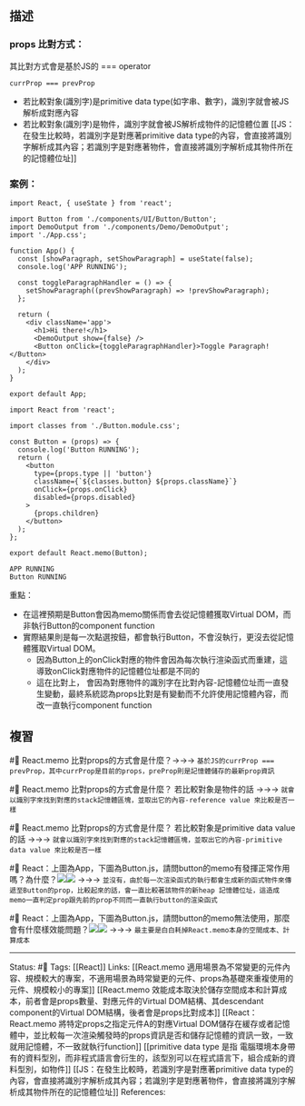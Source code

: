 

## 描述

### props 比對方式：
其比對方式會是基於JS的 === operator
```
currProp === prevProp
```

- 若比較對象(識別字)是primitive data type(如字串、數字)，識別字就會被JS解析成對應內容
- 若比較對象(識別字)是物件，識別字就會被JS解析成物件的記憶體位置
[[JS：在發生比較時，若識別字是對應著primitive data type的內容，會直接將識別字解析成其內容；若識別字是對應著物件，會直接將識別字解析成其物件所在的記憶體位址]]


### 案例：


```
import React, { useState } from 'react';

import Button from './components/UI/Button/Button';
import DemoOutput from './components/Demo/DemoOutput';
import './App.css';

function App() {
  const [showParagraph, setShowParagraph] = useState(false);
  console.log('APP RUNNING');

  const toggleParagraphHandler = () => {
    setShowParagraph((prevShowParagraph) => !prevShowParagraph);
  };

  return (
    <div className='app'>
      <h1>Hi there!</h1>
      <DemoOutput show={false} />
      <Button onClick={toggleParagraphHandler}>Toggle Paragraph!</Button>
    </div>
  );
}

export default App;
```


```
import React from 'react';

import classes from './Button.module.css';

const Button = (props) => {
  console.log('Button RUNNING');
  return (
    <button
      type={props.type || 'button'}
      className={`${classes.button} ${props.className}`}
      onClick={props.onClick}
      disabled={props.disabled}
    >
      {props.children}
    </button>
  );
};

export default React.memo(Button);
```


```
APP RUNNING
Button RUNNING
```

重點：
- 在這裡預期是Button會因為memo關係而會去從記憶體獲取Virtual DOM，而非執行Button的component function
- 實際結果則是每一次點選按鈕，都會執行Button，不會沒執行，更沒去從記憶體獲取Virtual DOM。
	- 因為Button上的onClick對應的物件會因為每次執行渲染函式而重建，這導致onClick對應物件的記憶體位址都是不同的
	- 這在比對上， 會因為對應物件的識別字在比對內容-記憶體位址而一直發生變動，最終系統認為props比對是有變動而不允許使用記憶體內容，而改一直執行component function


## 複習

#🧠 React.memo 比對props的方式會是什麼？->->-> `基於JS的currProp === prevProp，其中currProp是目前的props，preProp則是記憶體儲存的最新prop資訊`
<!--SR:!2022-10-18,9,250-->

#🧠 React.memo 比對props的方式會是什麼？ 若比較對象是物件的話 ->->-> `就會以識別字來找到對應的stack記憶體區塊，並取出它的內容-reference value 來比較是否一樣`
<!--SR:!2022-10-19,10,250-->

#🧠 React.memo 比對props的方式會是什麼？ 若比較對象是primitive data value的話 ->->-> `就會以識別字來找到對應的stack記憶體區塊，並取出它的內容-primitive data value 來比較是否一樣`
<!--SR:!2022-10-19,10,250-->


#🧠 React：上圖為App，下圖為Button.js，請問button的memo有發揮正常作用嗎？為什麼？![](https://res.cloudinary.com/dqfxgtyoi/image/upload/v1664983692/blog/react/memo/react-memo-prop-function-app_q4tddw.png)![](https://res.cloudinary.com/dqfxgtyoi/image/upload/v1664982245/blog/react/memo/react-memo-prop-function-button_ufrc9q.png) ->->-> `並沒有，由於每一次渲染函式的執行都會生成新的函式物件來傳遞至Button的prop，比較起來的話，會一直比較著該物件的新heap 記憶體位址，這造成memo一直判定prop跟先前的prop不同而一直執行button的渲染函式`
<!--SR:!2022-10-31,16,250-->


#🧠 React：上圖為App，下圖為Button.js，請問button的memo無法使用，那麼會有什麼樣效能問題？![](https://res.cloudinary.com/dqfxgtyoi/image/upload/v1664983692/blog/react/memo/react-memo-prop-function-app_q4tddw.png)![](https://res.cloudinary.com/dqfxgtyoi/image/upload/v1664982245/blog/react/memo/react-memo-prop-function-button_ufrc9q.png)  ->->-> `最主要是白白耗掉React.memo本身的空間成本、計算成本`
<!--SR:!2022-11-01,17,250-->

---
Status: #🌱 
Tags:
[[React]]
Links:
[[React.memo 適用場景為不常變更的元件內容、規模較大的專案，不適用場景為時常變更的元件、props為基礎來重複使用的元件、規模較小的專案]]
[[React.memo 效能成本取決於儲存空間成本和計算成本，前者會是props數量、對應元件的Virtual DOM結構、其descendant component的Virtual DOM結構，後者會是props比對成本]]
[[React：React.memo 將特定props之指定元件A的對應Virtual DOM儲存在緩存或者記憶體中，並比較每一次渲染觸發時的props資訊是否和儲存記憶體的資訊一致，一致就用記憶體，不一致就執行function]]
[[primitive data type 是指 電腦環境本身帶有的資料型別，而非程式語言會衍生的，該型別可以在程式語言下，組合成新的資料型別，如物件]]
[[JS：在發生比較時，若識別字是對應著primitive data type的內容，會直接將識別字解析成其內容；若識別字是對應著物件，會直接將識別字解析成其物件所在的記憶體位址]]
References: